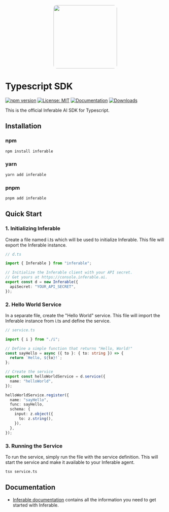 <p align="center">
  <img src="https://a.inferable.ai/logo.png?v=2" width="200" style="border-radius: 10px" />
</p>

# Typescript SDK

[![npm version](https://badge.fury.io/js/inferable.svg)](https://badge.fury.io/js/inferable)
[![License: MIT](https://img.shields.io/badge/License-MIT-yellow.svg)](https://opensource.org/licenses/MIT)
[![Documentation](https://img.shields.io/badge/docs-inferable.ai-brightgreen)](https://docs.inferable.ai/)
[![Downloads](https://img.shields.io/npm/dm/inferable)](https://www.npmjs.com/package/inferable)

This is the official Inferable AI SDK for Typescript.

## Installation

### npm

```bash
npm install inferable
```

### yarn

```bash
yarn add inferable
```

### pnpm

```bash
pnpm add inferable
```

## Quick Start

### 1. Initializing Inferable

Create a file named i.ts which will be used to initialize Inferable. This file will export the Inferable instance.

```typescript
// d.ts

import { Inferable } from "inferable";

// Initialize the Inferable client with your API secret.
// Get yours at https://console.inferable.ai.
export const d = new Inferable({
  apiSecret: "YOUR_API_SECRET",
});
```

### 2. Hello World Service

In a separate file, create the "Hello World" service. This file will import the Inferable instance from i.ts and define the service.

```typescript
// service.ts

import { i } from "./i";

// Define a simple function that returns "Hello, World!"
const sayHello = async ({ to }: { to: string }) => {
  return `Hello, ${to}!`;
};

// Create the service
export const helloWorldService = d.service({
  name: "helloWorld",
});

helloWorldService.register({
  name: "sayHello",
  func: sayHello,
  schema: {
    input: z.object({
      to: z.string(),
    }),
  },
});
```

### 3. Running the Service

To run the service, simply run the file with the service definition. This will start the service and make it available to your Inferable agent.

```bash
tsx service.ts
```

## Documentation

- [Inferable documentation](https://docs.inferable.ai/) contains all the information you need to get started with Inferable.

